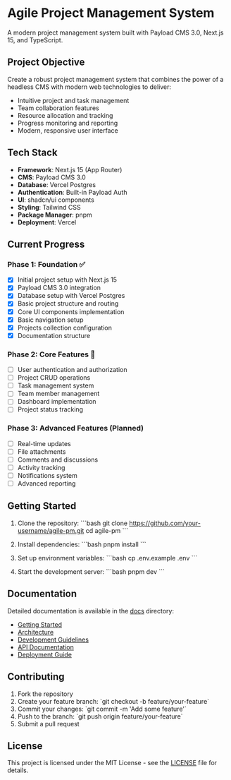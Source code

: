 # Agile Project Management System

A modern project management system built with Payload CMS 3.0, Next.js 15, and TypeScript.

## Project Objective

Create a robust project management system that combines the power of a headless CMS with modern web technologies to deliver:

- Intuitive project and task management
- Team collaboration features
- Resource allocation and tracking
- Progress monitoring and reporting
- Modern, responsive user interface

## Tech Stack

- **Framework**: Next.js 15 (App Router)
- **CMS**: Payload CMS 3.0
- **Database**: Vercel Postgres
- **Authentication**: Built-in Payload Auth
- **UI**: shadcn/ui components
- **Styling**: Tailwind CSS
- **Package Manager**: pnpm
- **Deployment**: Vercel

## Current Progress

### Phase 1: Foundation ✅
- [x] Initial project setup with Next.js 15
- [x] Payload CMS 3.0 integration
- [x] Database setup with Vercel Postgres
- [x] Basic project structure and routing
- [x] Core UI components implementation
- [x] Basic navigation setup
- [x] Projects collection configuration
- [x] Documentation structure

### Phase 2: Core Features 🚧
- [ ] User authentication and authorization
- [ ] Project CRUD operations
- [ ] Task management system
- [ ] Team member management
- [ ] Dashboard implementation
- [ ] Project status tracking

### Phase 3: Advanced Features (Planned)
- [ ] Real-time updates
- [ ] File attachments
- [ ] Comments and discussions
- [ ] Activity tracking
- [ ] Notifications system
- [ ] Advanced reporting

## Getting Started

1. Clone the repository:
\`\`\`bash
git clone https://github.com/your-username/agile-pm.git
cd agile-pm
\`\`\`

2. Install dependencies:
\`\`\`bash
pnpm install
\`\`\`

3. Set up environment variables:
\`\`\`bash
cp .env.example .env
\`\`\`

4. Start the development server:
\`\`\`bash
pnpm dev
\`\`\`

## Documentation

Detailed documentation is available in the [docs](./docs) directory:
- [Getting Started](./docs/getting-started.md)
- [Architecture](./docs/architecture.md)
- [Development Guidelines](./docs/development.md)
- [API Documentation](./docs/api.md)
- [Deployment Guide](./docs/deployment.md)

## Contributing

1. Fork the repository
2. Create your feature branch: \`git checkout -b feature/your-feature\`
3. Commit your changes: \`git commit -m 'Add some feature'\`
4. Push to the branch: \`git push origin feature/your-feature\`
5. Submit a pull request

## License

This project is licensed under the MIT License - see the [LICENSE](LICENSE) file for details.
